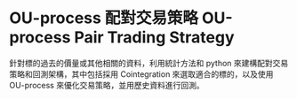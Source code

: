 # OU-process 配對交易策略 OU-process Pair Trading Strategy

針對標的過去的價量或其他相關的資料，利用統計方法和 python 來建構配對交易策略和回測架構，其中包括採用 Cointegration 來選取適合的標的，以及使用 OU-process 來優化交易策略，並用歷史資料進行回測。
